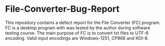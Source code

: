 # File-Converter-Bug-Report
This repository contains a defect report for the File Converter (FC) program. FC is a desktop program with was tested by the author during software testing course. The main purpose of FC is to convert txt files to UTF-8 encoding. Valid input encodings are Windows-1251, CP866 and KOI-8. 

